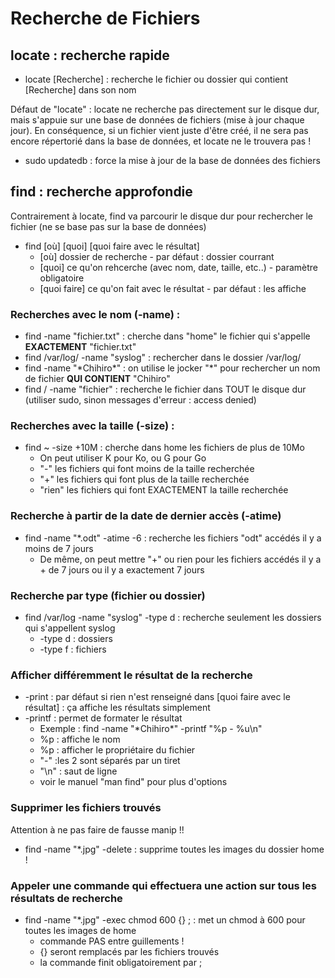 # Recherche de Fichiers
## locate : recherche rapide
- locate [Recherche] : recherche le fichier ou dossier qui contient [Recherche] dans son nom  

Défaut de "locate" : locate ne recherche pas directement sur le disque dur, mais s'appuie sur une base de données de fichiers (mise à jour chaque jour). En conséquence, si un fichier vient juste d'être créé, il ne sera pas encore répertorié dans la base de données, et locate ne le trouvera pas !

- sudo updatedb : force la mise à jour de la base de données des fichiers

## find : recherche approfondie
Contrairement à locate, find va parcourir le disque dur pour rechercher le fichier (ne se base pas sur la base de données)  
- find [où] [quoi] [quoi faire avec le résultat]
  - [où] dossier de recherche - par défaut : dossier courrant
  - [quoi] ce qu'on rehcerche (avec nom, date, taille, etc..) - paramètre obligatoire
  - [quoi faire] ce qu'on fait avec le résultat - par défaut : les affiche

### Recherches avec le nom (-name) :
- find -name "fichier.txt" : cherche dans "home" le fichier qui s'appelle **EXACTEMENT** "fichier.txt"
- find /var/log/ -name "syslog" : rechercher dans le dossier /var/log/
- find -name "\*Chihiro\*" : on utilise le jocker "*" pour rechercher un nom de fichier **QUI CONTIENT** "Chihiro"
- find / -name "fichier" : recherche le fichier dans TOUT le disque dur (utiliser sudo, sinon messages d'erreur : access denied)
### Recherches avec la taille (-size) :
- find ~ -size +10M : cherche dans home les fichiers de plus de 10Mo
  - On peut utiliser K pour Ko, ou G pour Go
  - "-" les fichiers qui font moins de la taille recherchée
  - "+" les fichiers qui font plus de la taille recherchée
  - "rien" les fichiers qui font EXACTEMENT la taille recherchée
### Recherche à partir de la date de dernier accès (-atime)
- find -name "\*.odt" -atime -6 : recherche les fichiers "odt" accédés il y a moins de 7 jours
  - De même, on peut mettre "+" ou rien pour les fichiers accédés il y a + de 7 jours ou il y a exactement 7 jours
### Recherche par type (fichier ou dossier)
- find /var/log -name "syslog" -type d : recherche seulement les dossiers qui s'appellent syslog
  - -type d : dossiers
  - -type f : fichiers
### Afficher différemment le résultat de la recherche
- -print : par défaut si rien n'est renseigné dans [quoi faire avec le résultat] : ça affiche les résultats simplement
- -printf : permet de formater le résultat
  - Exemple : find -name "\*Chihiro\*" -printf "%p - %u\n"
  - %p : affiche le nom
  - %p : afficher le propriétaire du fichier
  - "-" :les 2 sont séparés par un tiret
  - "\n" : saut de ligne
  - voir le manuel "man find" pour plus d'options
### Supprimer les fichiers trouvés
Attention à ne pas faire de fausse manip !!
- find -name "\*.jpg" -delete : supprime toutes les images du dossier home !
### Appeler une commande qui effectuera une action sur tous les résultats de recherche  
- find -name "\*.jpg" -exec chmod 600 {} \;  : met un chmod à 600 pour toutes les images de home
  - commande PAS entre guillements !
  - {} seront remplacés par les fichiers trouvés
  - la commande finit obligatoirement par \;
  
